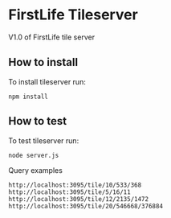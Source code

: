 # FirstLife Tileserver

V1.0 of FirstLife tile server

## How to install
To install tileserver run:

```
npm install
```

## How to test
To test tileserver run:

```
node server.js
```

Query examples
```
http://localhost:3095/tile/10/533/368
http://localhost:3095/tile/5/16/11
http://localhost:3095/tile/12/2135/1472
http://localhost:3095/tile/20/546668/376884
```